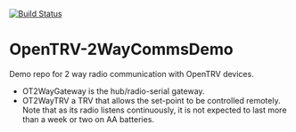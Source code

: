 [![Build Status](https://travis-ci.org/opentrv/OpenTRV-2WayCommsDemo.svg?branch=master)](https://travis-ci.org/opentrv/OpenTRV-2WayCommsDemo)

# OpenTRV-2WayCommsDemo

Demo repo for 2 way radio communication with OpenTRV devices.

- OT2WayGateway is the hub/radio-serial gateway.
- OT2WayTRV a TRV that allows the set-point to be controlled remotely. Note that as its radio listens continuously, it is not expected to last more than a week or two on AA batteries.
